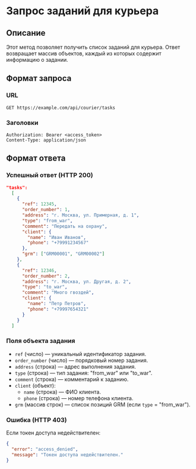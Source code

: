 # Запрос заданий для курьера

## Описание
Этот метод позволяет получить список заданий для курьера. Ответ возвращает массив объектов, каждый из которых содержит информацию о задании.

## Формат запроса
### URL
```
GET https://example.com/api/courier/tasks
```

### Заголовки
```
Authorization: Bearer <access_token>
Content-Type: application/json
```

## Формат ответа
### Успешный ответ (HTTP 200)
```json
"tasks":
  [
    {
      "ref": 12345,
      "order_number": 1,
      "address": "г. Москва, ул. Примерная, д. 1",
      "type": "from_war",
      "comment": "Передать на охрану",
      "client": {
        "name": "Иван Иванов",
        "phone": "+79991234567"
      },
      "grm": ["GRM00001", "GRM00002"]
    },
    {
      "ref": 12346,
      "order_number": 2,
      "address": "г. Москва, ул. Другая, д. 2",
      "type": "to_war",
      "comment": "Много гвоздей",
      "client": {
        "name": "Петр Петров",
        "phone": "+79997654321"
      }
    }
  ]
```

### Поля объекта задания
- `ref` (число) — уникальный идентификатор задания.
- `order_number` (число) — порядковый номер задания.
- `address` (строка) — адрес выполнения задания.
- `type` (строка) — тип задания: "from_war" или "to_war".
- `comment` (строка) — комментарий к заданию.
- `client` (объект):
  - `name` (строка) — ФИО клиента.
  - `phone` (строка) — номер телефона клиента.
- `grm` (массив строк) — список позиций GRM (если `type` = "from_war").

### Ошибка (HTTP 403)
Если токен доступа недействителен:
```json
{
  "error": "access_denied",
  "message": "Токен доступа недействителен."
}
```